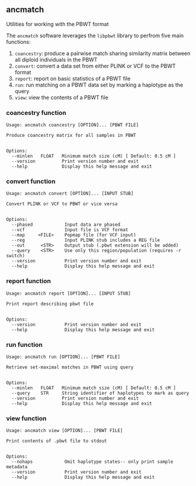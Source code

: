 ## ancmatch

Utilities for working with the PBWT format

The `ancmatch` software leverages the `libpbwt` library to perfrom five main functions:

1. `coancestry`: produce a pairwise match sharing similarity matrix between all diploid individuals in the PBWT
2. `convert`: convert a data set from either PLINK or VCF to the PBWT format
3. `report`: report on basic statistics of a PBWT file
4. `run`: run matching on a PBWT data set by marking a haplotype as the query
5. `view`: view the contents of a PBWT file

### coancestry function

```
Usage: ancmatch coancestry [OPTION]... [PBWT FILE]

Produce coancestry matrix for all samples in PBWT


Options:
  --minlen   FLOAT   Minimum match size (cM) [ Default: 0.5 cM ]
  --version          Print version number and exit
  --help             Display this help message and exit
```

### convert function

```
Usage: ancmatch convert [OPTION]... [INPUT STUB]

Convert PLINK or VCF to PBWT or vice versa


Options:
  --phased            Input data are phased
  --vcf               Input file is VCF format
  --map     <FILE>    Popmap file (for VCF input)
  --reg               Input PLINK stub includes a REG file
  --out      <STR>    Output stub (.pbwt extension will be added)
  --query    <STR>    Use only this region/population (requires -r switch)
  --version           Print version number and exit
  --help              Display this help message and exit
```

### report function
```
Usage: ancmatch report [OPTION]... [INPUT STUB]

Print report describing pbwt file


Options:
  --version           Print version number and exit
  --help              Display this help message and exit
```

### run function
```
Usage: ancmatch run [OPTION]... [PBWT FILE]

Retrieve set-maximal matches in PBWT using query


Options:
  --minlen   FLOAT   Minimum match size (cM) [ Default: 0.5 cM ]
  --query    STR     String identifier of haplotypes to mark as query
  --version          Print version number and exit
  --help             Display this help message and exit
```

### view function

```
Usage: ancmatch view [OPTION]... [PBWT FILE]

Print contents of .pbwt file to stdout


Options:
  --nohaps            Omit haplotype states-- only print sample metadata
  --version           Print version number and exit
  --help              Display this help message and exit
  ```